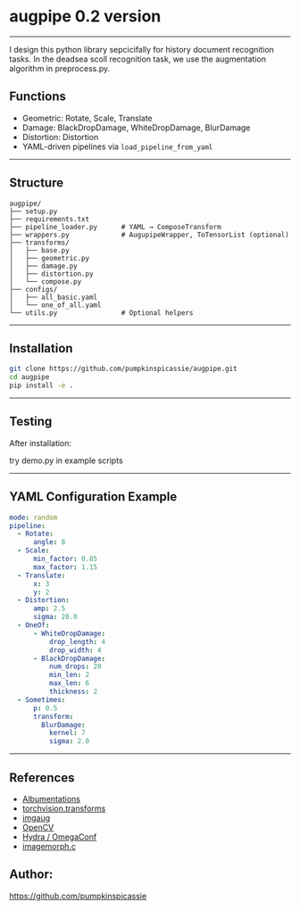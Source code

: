 # augpipe 0.2 version

---
I design this python library sepcicifally for history document recognition tasks.
In the deadsea scoll recognition task, we use the augmentation algorithm in preprocess.py.

## Functions

- Geometric: Rotate, Scale, Translate
- Damage: BlackDropDamage, WhiteDropDamage, BlurDamage
- Distortion: Distortion
- YAML-driven pipelines via `load_pipeline_from_yaml`
---

## Structure

```
augpipe/
├── setup.py
├── requirements.txt
├── pipeline_loader.py      # YAML → ComposeTransform
├── wrappers.py             # AugupipeWrapper, ToTensorList (optional)
├── transforms/
│   ├── base.py
│   ├── geometric.py
│   ├── damage.py
│   ├── distortion.py
│   └── compose.py
├── configs/
│   ├── all_basic.yaml
│   └── one_of_all.yaml
└── utils.py                # Optional helpers
```

---

## Installation

```bash
git clone https://github.com/pumpkinspicassie/augpipe.git
cd augpipe
pip install -e .

```

---

## Testing

After installation:

try demo.py in example scripts 

---

## YAML Configuration Example

```yaml
mode: random
pipeline:
  - Rotate:
      angle: 8
  - Scale:
      min_factor: 0.85
      max_factor: 1.15
  - Translate:
      x: 3
      y: 2
  - Distortion:
      amp: 2.5
      sigma: 20.0
  - OneOf:
      - WhiteDropDamage:
          drop_length: 4
          drop_width: 4
      - BlackDropDamage:
          num_drops: 20
          min_len: 2
          max_len: 6
          thickness: 2
  - Sometimes:
      p: 0.5
      transform:
        BlurDamage:
          kernel: 7
          sigma: 2.0
```

----


## References 

- [Albumentations](https://albumentations.ai/)
- [torchvision.transforms](https://pytorch.org/vision/stable/transforms.html)
- [imgaug](https://imgaug.readthedocs.io/en/latest/)
- [OpenCV](https://opencv.org/)
- [Hydra / OmegaConf](https://hydra.cc/)
- [imagemorph.c](https://github.com/GrHound/imagemorph.c)

## Author:
https://github.com/pumpkinspicassie
